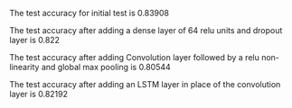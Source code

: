 The test accuracy for initial test is 0.83908

The test accuracy after adding a dense layer of 64 relu units and dropout layer is 0.822

The test accuracy after adding Convolution layer followed by a relu non-linearity and global max pooling is 0.80544

The test accuracy after adding an LSTM layer in place of the convolution layer is 0.82192